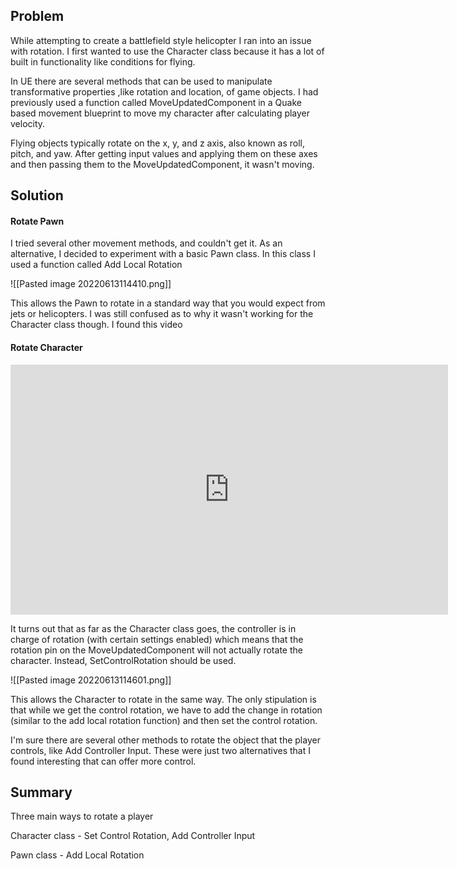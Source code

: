## Problem

While attempting to create a battlefield style helicopter I ran into an issue with rotation. I first wanted to use the Character class because it has a lot of built in functionality like conditions for flying. 

In UE there are several methods that can be used to manipulate transformative properties ,like rotation and location, of game objects. I had previously used a function called MoveUpdatedComponent in a Quake based movement blueprint to move my character after calculating player velocity. 

Flying objects typically rotate on the x, y, and z axis, also known as roll, pitch, and yaw. After getting input values and applying them on these axes and then passing them to the MoveUpdatedComponent, it wasn't moving.  

## Solution
#### Rotate Pawn
I tried several other movement methods, and couldn't get it.  As an alternative, I decided to experiment with a basic Pawn class.  In this class I used a function called Add Local Rotation

![[Pasted image 20220613114410.png]]

This allows the Pawn to rotate in a standard way that you would expect from jets or helicopters.  I was still confused as to why it wasn't working for the Character class though.  I found this video

#### Rotate Character
<iframe width="700" height="400" src="https://www.youtube.com/embed/vszgkMwahDA" title="YouTube video player" frameborder="0" allow="accelerometer; autoplay; clipboard-write; encrypted-media; gyroscope; picture-in-picture" allowfullscreen></iframe>

It turns out that as far as the Character class goes, the controller is in charge of rotation (with certain settings enabled) which means that the rotation pin on the MoveUpdatedComponent will not actually rotate the character.  Instead, SetControlRotation should be used.

![[Pasted image 20220613114601.png]]

This allows the Character to rotate in the same way. The only stipulation is that while we get the control rotation, we have to add the change in rotation (similar to the add local rotation function) and then set the control rotation.

I'm sure there are several other methods to rotate the object that the player controls, like Add Controller Input.  These were just two alternatives that I found interesting that can offer more control.

## Summary

Three main ways to rotate a player

Character class - Set Control Rotation, Add Controller Input

Pawn class - Add Local Rotation
